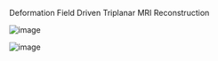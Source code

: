 
Deformation Field Driven Triplanar MRI Reconstruction

![image](https://github.com/user-attachments/assets/f21c0681-3de1-48e9-880a-81a2aa480b31)

![image](https://github.com/user-attachments/assets/d57beec7-658b-4204-8940-5b8b602392c6)


